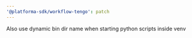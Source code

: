 ```yaml
---
'@platforma-sdk/workflow-tengo': patch
---
```


Also use dynamic bin dir name when starting python scripts inside venv
